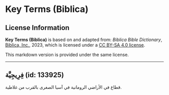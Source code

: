# Key Terms (Biblica)

## License Information

**Key Terms (Biblica)** is based on and adapted from: _Biblica Bible Dictionary_, [Biblica, Inc.](https://www.biblica.com/), 2023, which is licensed under a [CC BY-SA 4.0 license](https://creativecommons.org/licenses/by-sa/4.0/legalcode.en).

This markdown version is provided under the same license.



--------------------------------

## فِرِيجِيَّة (id: 133925)

قطاع في الأراضي الرومانية في آسيا الصغرى بالقرب من غلاطية.


